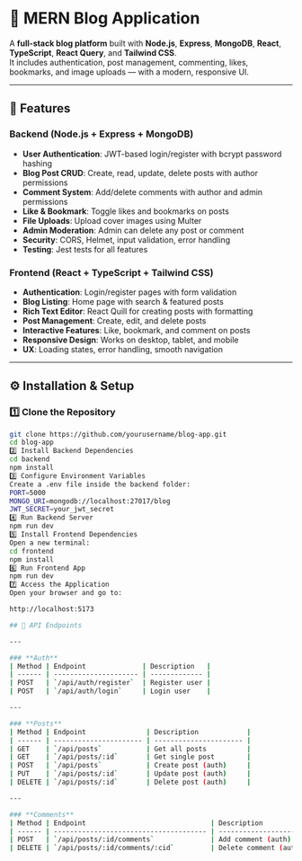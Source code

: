 # 📝 MERN Blog Application

A **full-stack blog platform** built with **Node.js**, **Express**, **MongoDB**, **React**, **TypeScript**, **React Query**, and **Tailwind CSS**.  
It includes authentication, post management, commenting, likes, bookmarks, and image uploads — with a modern, responsive UI.

---

## 🚀 Features

### Backend (Node.js + Express + MongoDB)
- **User Authentication**: JWT-based login/register with bcrypt password hashing
- **Blog Post CRUD**: Create, read, update, delete posts with author permissions
- **Comment System**: Add/delete comments with author and admin permissions
- **Like & Bookmark**: Toggle likes and bookmarks on posts
- **File Uploads**: Upload cover images using Multer
- **Admin Moderation**: Admin can delete any post or comment
- **Security**: CORS, Helmet, input validation, error handling
- **Testing**: Jest tests for all features

### Frontend (React + TypeScript + Tailwind CSS)
- **Authentication**: Login/register pages with form validation
- **Blog Listing**: Home page with search & featured posts
- **Rich Text Editor**: React Quill for creating posts with formatting
- **Post Management**: Create, edit, and delete posts
- **Interactive Features**: Like, bookmark, and comment on posts
- **Responsive Design**: Works on desktop, tablet, and mobile
- **UX**: Loading states, error handling, smooth navigation

---

## ⚙️ Installation & Setup

### 1️⃣ Clone the Repository
```bash
git clone https://github.com/yourusername/blog-app.git
cd blog-app
2️⃣ Install Backend Dependencies
cd backend
npm install
3️⃣ Configure Environment Variables
Create a .env file inside the backend folder:
PORT=5000
MONGO_URI=mongodb://localhost:27017/blog
JWT_SECRET=your_jwt_secret
4️⃣ Run Backend Server
npm run dev
5️⃣ Install Frontend Dependencies
Open a new terminal:
cd frontend
npm install
6️⃣ Run Frontend App
npm run dev
7️⃣ Access the Application
Open your browser and go to:

http://localhost:5173

## 📡 API Endpoints

---

### **Auth**
| Method | Endpoint              | Description   |
| ------ | --------------------- | ------------- |
| POST   | `/api/auth/register`  | Register user |
| POST   | `/api/auth/login`     | Login user    |

---

### **Posts**
| Method | Endpoint               | Description            |
| ------ | ---------------------- | ---------------------- |
| GET    | `/api/posts`           | Get all posts          |
| GET    | `/api/posts/:id`       | Get single post        |
| POST   | `/api/posts`           | Create post (auth)     |
| PUT    | `/api/posts/:id`       | Update post (auth)     |
| DELETE | `/api/posts/:id`       | Delete post (auth)     |

---

### **Comments**
| Method | Endpoint                               | Description           |
| ------ | -------------------------------------- | --------------------- |
| POST   | `/api/posts/:id/comments`              | Add comment (auth)    |
| DELETE | `/api/posts/:id/comments/:cid`         | Delete comment (auth) |



